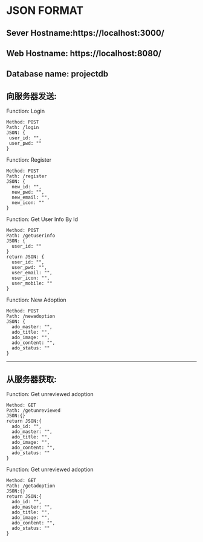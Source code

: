 # JSON FORMAT

## Sever Hostname:https://localhost:3000/
## Web Hostname: https://localhost:8080/
## Database name: projectdb

## 向服务器发送:

Function: Login
```
Method: POST
Path: /login
JSON: {
 user_id: "",
 user_pwd: ""
}
```

Function: Register
```
Method: POST
Path: /register
JSON: {
  new_id: "",
  new_pwd: "",
  new_email: "",
  new_icon: ""
}
```

Function: Get User Info By Id
```
Method: POST
Path: /getuserinfo
JSON: {
  user_id: ""
}
return JSON: {
  user_id: "",
  user_pwd: "",
  user_email: "",
  user_icon: "",
  user_mobile: ""
}
```

Function: New Adoption
```
Method: POST
Path: /newadoption
JSON: {
  ado_master: "",
  ado_title: "",
  ado_image: "",
  ado_content: "",
  ado_status: ""
}
```
---

## 从服务器获取:

Function: Get unreviewed adoption
```
Method: GET
Path: /getunreviewed
JSON:{}
return JSON:{
  ado_id: "",
  ado_master: "",
  ado_title: "",
  ado_image: "",
  ado_content: "",
  ado_status: ""
}
```

Function: Get unreviewed adoption
```
Method: GET
Path: /getadoption
JSON:{}
return JSON:{
  ado_id: "",
  ado_master: "",
  ado_title: "",
  ado_image: "",
  ado_content: "",
  ado_status: ""
}
```
